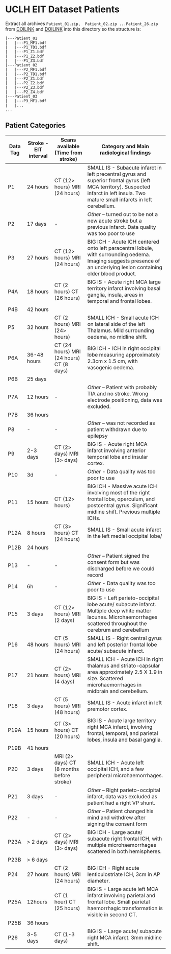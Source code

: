 # UCLH EIT Dataset Patients

Extract all archives `Patient_01.zip,  Patient_02.zip ...Patient_26.zip` from [DOILINK](HERE) and [DOILINK](HERE) into this directory so the structure is:
```
|---Patient_01
|   |---P1_MF1.bdf
|   |---P1_TD1.bdf
|   |---P1_Z1.bdf
|   |---P1_Z2.bdf
|   |---P1_Z3.bdf
|---Patient_02
|   |---P2_MF1.bdf
|   |---P2_TD1.bdf
|   |---P2_Z1.bdf
|   |---P2_Z2.bdf
|   |---P2_Z3.bdf
|   |---P2_Z4.bdf
|---Patient_03
|   |---P3_MF1.bdf
|   |...
...
```

## Patient Categories


|    Data Tag     |    Stroke - EIT interval  |    Scans available (Time from stroke)                 |   Category and Main radiological findings  |
|-----------------|-------------------|----------------------------------------------------|-------------------------------------------------------------------------------------------------------------------------------------------------------------------------------------------------|
|    P1           |    24 hours       |    CT (12> hours)   MRI (24 hours)                 |    SMALL IS - Subacute infarct in left precentral gyrus and superior frontal gyrus (left MCA territory). Suspected   infarct in left insula. Two mature small infarcts in left cerebellum.    |
|    P2           |    17 days        |    -                                               |    *Other* – turned out to be not a new acute stroke but a previous infarct. Data quality was too poor to use                                                                               |
|    P3           |    27 hours       |    CT (12> hours)   MRI (24 hours)                 |    BIG ICH - Acute ICH centered onto left paracentral lobule, with surrounding oedema. Imaging suggests presence of an underlying lesion containing older blood product.                    |
|    P4A          |    18 hours       |    CT (2 hours)   CT (26 hours)                    |    BIG IS - Acute right MCA large territory infarct involving basal ganglia, insula, areas in temporal and frontal lobes.                                                                   |
|    P4B          |    42 hours       |                                                    |                                                                                                                                                                                                 |
|    P5           |    32 hours       |    CT (2 hours)   MRI (24> hours)                  |    SMALL ICH - Small acute ICH on lateral side of the left Thalamus. Mild surrounding oedema, no midline shift.                                                                            |
|    P6A          |    36-48 hours    |    CT (24 hours)   MRI (24 hours)   CT (8 days)    |    BIG ICH - ICH in right occipital lobe measuring approximately 2.3cm x 1.5 cm, with vasogenic oedema.                                                                                    |
|    P6B          |    25 days        |                                                    |                                                                                                                                                                                                 |
|    P7A          |    12 hours       |    -                                               |    *Other* – Patient with probably TIA and no stroke. Wrong electrode positioning, data was excluded.                                                                                        |
|    P7B          |    36 hours       |                                                    |                                                                                                                                                                                                 |
|    P8           |    -              |    -                                               |    *Other* – was not recorded as patient withdrawn due to epilepsy                                                                                                                              |
|    P9           |    2-3 days       |    CT (2> days)   MRI (3> days)                    |    BIG IS - Acute right MCA infarct involving anterior temporal lobe and insular cortex.                                                                                                      |
|    P10          |    3d             |    -                                               |    *Other* - Data quality was too poor to use                                                                                                                                                     |
|    P11          |    15 hours       |    CT (12> hours)                                  |    BIG ICH - Massive acute ICH involving most of the right frontal lobe, operculum, and postcentral gyrus. Significant midline shift. Previous multiple ICHs.                               |
|    P12A         |    8 hours        |    CT (3> hours)   CT (24 hours)                   |    SMALL IS - Small acute infarct in the left medial occipital lobe/                                                                                                                          |
|    P12B         |    24 hours       |                                                    |                                                                                                                                                                                                 |
|    P13          |    -              |    -                                               |    *Other* – Patient signed the consent form but was discharged before we could record                                                                                                          |
|    P14          |    6h             |    -                                               |    *Other* - Data quality was too poor to use                                                                                                                                                  |
|    P15          |    3 days         |    CT (12> hours)   MRI (2 days)                   |    BIG IS - Left parieto-occipital lobe acute/ subacute infarct. Multiple deep white matter lacunes. Microhaemorrhages scattered throughout the cerebrum and cerebellum                     |
|    P16          |    48 hours       |    CT (5 hours)   MRI (24 hours)                   |    SMALL IS - Right central gyrus and left posterior frontal lobe acute/ subacute infarct.                                                                                                    |
|    P17          |    21 hours       |    CT (2> hours)   MRI (4 days)                    |    SMALL ICH - Acute ICH in right thalamus and striato-capsular area approximately 2.5 X 1.9 in size. Scattered microhaemorrhages in midbrain and cerebellum.                               |
|    P18          |    3 days         |    CT (5 hours)   MRI (48 hours)                   |    SMALL IS - Acute infarct in left premotor cortex.                                                                                                                                          |
|    P19A         |    15 hours       |    CT (3> hours)   CT (20 hours)                   |    BIG IS - Acute large territory right MCA infarct, involving frontal, temporal, and parietal lobes, insula and basal ganglia.                                                             |
|    P19B         |    41 hours       |                                                    |                                                                                                                                                                                                 |
|    P20          |    3 days         |    MRI (2> days)   CT (8 months before stroke)     |    SMALL ICH - Acute left occipital ICH, and a few peripheral microhaemorrhages.                                                                                                              |
|    P21          |    3 days         |    -                                               |    *Other* – Right parieto-occipital infarct, data was excluded as patient had a right VP shunt.                                                                                                |
|    P22          |    -              |    -                                               |    *Other* – Patient changed his mind and withdrew after signing the consent form                                                                                                               |
|    P23A         |    > 2 days       |    CT (2> days)   MRI (3> days)                    |    BIG ICH - Large acute/ subacute right frontal ICH, with multiple microhaemorrhages scattered in both hemispheres.                                                                        |
|    P23B         |    > 6 days       |                                                    |                                                                                                                                                                                                 |
|    P24          |    27 hours       |    CT (2 hours)   MRI (24 hours)                   |    BIG ICH - Right acute lenticulostriate ICH, 3cm in AP diameter.                                                                                                                            |
|    P25A         |    12hours        |    CT (1 hour)   CT (25 hours)                     |    BIG IS - Large acute left MCA infarct involving parietal and frontal lobe. Small parietal haemorrhagic transformation is visible in second CT.                                           |
|    P25B         |    36 hours       |                                                    |                                                                                                                                                                                                 |
|    P26          |    3-5 days       |    CT (1-3 days)                                   |    BIG IS - Large acute/ subacute right MCA infarct. 3mm midline shift.                                                                                                                       |
